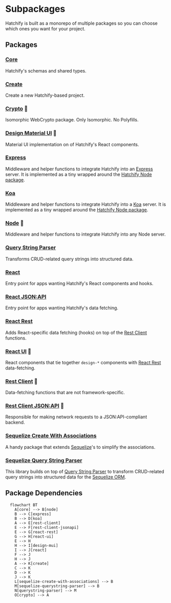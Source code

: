 # Subpackages

Hatchify is built as a monorepo of multiple packages so you can choose which ones you want for your project.

## Packages

### [Core](../packages/core/README.md)

Hatchify's schemas and shared types.

### [Create](../packages/create/README.md)

Create a new Hatchify-based project.

### [Crypto](../packages/crypto/README.md) 🛑

Isomorphic WebCrypto package. Only Isomorphic. No Polyfills.

### [Design Material UI](../packages/design-mui/README.md) 🛑

Material UI implementation on of Hatchify's React components.

### [Express](../packages/express/README.md)

Middleware and helper functions to integrate Hatchify into an [Express](https://expressjs.com/) server. It is implemented as a tiny wrapped around the [Hatchify Node package](#node-).

### [Koa](../packages/koa/README.md)

Middleware and helper functions to integrate Hatchify into a [Koa](https://koajs.com/) server. It is implemented as a tiny wrapped around the [Hatchify Node package](#node-).

### [Node](../packages/node/README.md) 🛑

Middleware and helper functions to integrate Hatchify into any Node server.

### [Query String Parser](https://github.com/bitovi/querystring-parser)

Transforms CRUD-related query strings into structured data.

### [React](../packages/react/README.md)

Entry point for apps wanting Hatchify's React components and hooks.

### [React JSON:API](../packages/react-jsonapi/README.md)

Entry point for apps wanting Hatchify's data fetching.

### [React Rest](../packages/react-rest/README.md)

Adds React-specific data fetching (hooks) on top of the [Rest Client](#rest-client-) functions.

### [React UI](../packages/react-ui/README.md) 🛑

React components that tie together `design-*` components with [React Rest](#react-rest) data-fetching.

### [Rest Client](../packages/rest-client/README.md) 🛑

Data-fetching functions that are not framework-specific.

### [Rest Client JSON:API](../packages/rest-client-jsonapi/README.md) 🛑

Responsible for making network requests to a JSON:API-compliant backend.

### [Sequelize Create With Associations](https://github.com/bitovi/sequelize-create-with-associations)

A handy package that extends [Sequelize](https://sequelize.org/)'s to simplify the associations.

### [Sequelize Query String Parser](https://github.com/bitovi/querystring-parser)

This library builds on top of [Query String Parser](#query-string-parser) to transform CRUD-related query strings into structured data for the [Sequelize ORM](https://sequelize.org/).

## Package Dependencies

```mermaid
  flowchart BT
    A[core] --> B[node]
    B --> C[express]
    B --> D[koa]
    A --> E[rest-client]
    E --> F[rest-client-jsonapi]
    E --> G[react-rest]
    G --> H[react-ui]
    E --> H
    H --> I[design-mui]
    I --> J[react]
    F --> J
    H --> J
    A --> K[create]
    C --> K
    D --> K
    J --> K
    L[sequelize-create-with-associations] --> B
    M[sequelize-querystring-parser] --> B
    N[querystring-parser] --> M
    O[crypto] --> A
```
